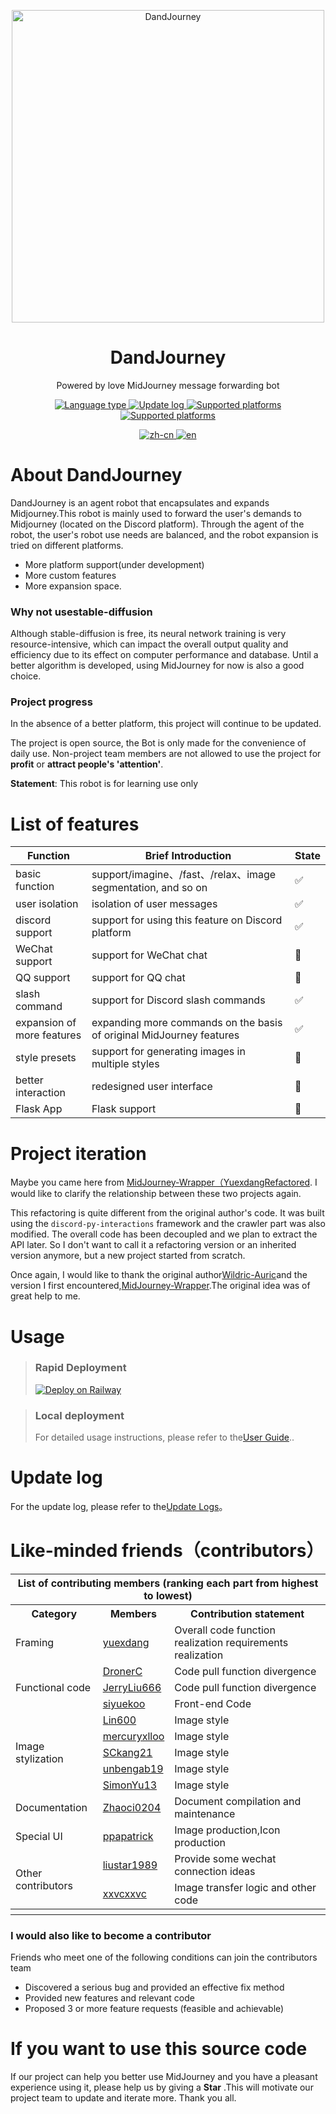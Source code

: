 <p align="center">
  <img width="500" src="https://user-images.githubusercontent.com/56034408/234861839-7cddd103-e597-4029-b514-063c4bca5227.png" alt="DandJourney">
  
  <h1 align="center">DandJourney</h1>
  <p align="center"> Powered by love MidJourney message forwarding bot </p>
</p>

<p align="center">
  <a href="#">
    <img alt="Language type" src="https://img.shields.io/badge/language-Python-blue?style=flat&logo=python&logoColor=white" />
  </a>
  <a href="./Docs/UpdateLogs.md">
    <img alt="Update log" src="https://img.shields.io/badge/Update--Log-ClickHere-brightgreen?style=flat&logo=uploaded&logoColor=white" />
  </a>
  <a href="#">
    <img alt="Supported platforms" src="https://img.shields.io/badge/chat-discord-blue?style=flat&logo=discord&logoColor=white" />
  </a>
   <a href="#">
    <img alt="Supported platforms" src="https://img.shields.io/badge/chat-wechat-green?style=flat&logo=wechat&logoColor=white" />
  </a>
</p>

<p align="center">
    <a href="./README.md">
      <img alt="zh-cn" src="https://img.shields.io/badge/-%E4%B8%AD%E6%96%87-lightgrey" />
    </a> 
    <a href="#">
      <img alt="en" src="https://img.shields.io/badge/-ENGLISH-blue" />
    </a> 
</p>

# About DandJourney

DandJourney is an agent robot that encapsulates and expands Midjourney.This robot is mainly used to forward the user's demands to Midjourney (located on the Discord platform). Through the agent of the robot, the user's robot use needs are balanced, and the robot expansion is tried on different platforms.

- More platform support(under development)
- More custom features
- More expansion space.

### Why not usestable-diffusion

Although stable-diffusion is free, its neural network training is very resource-intensive, which can impact the overall output quality and efficiency due to its effect on computer performance and database. Until a better algorithm is developed, using MidJourney for now is also a good choice.

### Project progress

In the absence of a better platform, this project will continue to be updated.

The project is open source, the Bot is only made for the convenience of daily use. Non-project team members are not allowed to use the project for **profit** or **attract people's 'attention'**. 

**Statement**: This robot is for learning use only

# List of features
|  Function  | Brief Introduction | State |
|  ----  | ----  | ---- |
| basic function | support/imagine、/fast、/relax、image segmentation, and so on | ✅ |
| user isolation | isolation of user messages | ✅ |
| discord support | support for using this feature on Discord platform | ✅ |
| WeChat support  | support for WeChat chat | 🚧 |
| QQ support | support for QQ chat | 🚧 |
| slash command | support for Discord slash commands | ✅ |
| expansion of more features | expanding more commands on the basis of original MidJourney features | ✅ |
| style presets | support for generating images in multiple styles | 🚧 |
| better interaction | redesigned user interface | 🚧 |
| Flask App | Flask support | 🚧 |

# Project iteration

Maybe you came here from [MidJourney-Wrapper（YuexdangRefactored](https://github.com/yuexdang/MidJourney-Wrapper). I would like to clarify the relationship between these two projects again.

This refactoring is quite different from the original author's code. It was built using the `discord-py-interactions` framework and the crawler part was also modified. The overall code has been decoupled and we plan to extract the API later. So I don't want to call it a refactoring version or an inherited version anymore, but a new project started from scratch.

Once again, I would like to thank the original author[Wildric-Auric](https://github.com/Wildric-Auric)and the version I first encountered,[MidJourney-Wrapper](https://github.com/Wildric-Auric/MidJourney-Wrapper).The original idea was of great help to me.

# Usage

> ### **Rapid Deployment**
>
>[![Deploy on Railway](https://railway.app/button.svg)](https://railway.app/template/aWVdcq?referralCode=SvAPpE)

> ### **Local deployment**
>
>For detailed usage instructions, please refer to the[User Guide](./Docs/Usage.md)..


# Update log

 For the update log, please refer to the[Update Logs](./Docs/UpdateLogs.md)。

# Like-minded friends（contributors）

<table>
<thead>
  <tr>
    <th colspan="3">List of contributing members (ranking each part from highest to lowest)</th>
  </tr>
</thead>
<tbody>
  <tr>
    <th>Category</td>
    <th>Members</td>
    <th>Contribution statement</td>
  </tr>
  <tr>
    <td>Framing</td>
    <td><a href="https://github.com/yuexdang">yuexdang</a></td>
    <td>Overall code function realization requirements realization</td>
  </tr>
  <tr>
    <td rowspan="3">Functional code</td>
    <td><a href="https://github.com/DronerC">DronerC</a></td>
    <td>Code pull function divergence</td>
  </tr>
  <tr>
    <td><a href="https://github.com/JerryLiu666">JerryLiu666</a></td>
    <td>Code pull function divergence</td>
  </tr>
  <tr>
    <td><a href="https://github.com/siyuekoo">siyuekoo</a></td>
    <td>Front-end Code</td>
  </tr>
  <tr>
    <td rowspan="5">Image stylization</td>
    <td><a href="https://github.com/Lin600">Lin600</a></td>
    <td>Image style</td>
  </tr>
  <tr>
    <td><a href="https://github.com/mercuryxlloo">mercuryxlloo</a></td>
    <td>Image style</td>
  </tr>
  <tr>
    <td><a href="https://github.com/SCkang21">SCkang21</a></td>
    <td>Image style</td>
  </tr>
  <tr>
    <td><a href="https://github.com/unbengab19">unbengab19</a></td>
    <td>Image style</td>
  </tr>
  <tr>
    <td><a href="https://github.com/SimonYu13">SimonYu13</a></td>
    <td>Image style</td>
  </tr>
  <tr>
    <td>Documentation</td>
    <td><a href="https://github.com/Zhaoci0204">Zhaoci0204</a></td>
    <td>Document compilation and maintenance</td>
  </tr>
  <tr>
    <td>Special UI</td>
    <td><a href="https://github.com/ppapatrick">ppapatrick</a></td>
    <td>Image production,Icon production</td>
  </tr>
  <tr>
    <td rowspan="2">Other contributors</td>
    <td><a href="https://github.com/liustar1989">liustar1989</a></td>
    <td>Provide some wechat connection ideas</td>
  </tr>
  <tr>
    <td><a href="https://github.com/xxvcxxvc">xxvcxxvc</a></td>
    <td>Image transfer logic and other code</td>
  </tr>
  <tr>
    <th></th>
    <th></th>
    <th></th>
  </tr>
</tbody>
</table>

### I would also like to become a contributor

Friends who meet one of the following conditions can join the contributors team
- Discovered a serious bug and provided an effective fix method
- Provided new features and relevant code
- Proposed 3 or more feature requests (feasible and achievable)

# If you want to use this source code

 If our project can help you better use MidJourney and you have a pleasant experience using it, please help us by giving a **Star** .This will motivate our project team to update and iterate more. Thank you all.